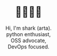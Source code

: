 # <h1 align="center">🦈🦈🦈🦈</h1>

<p align="center">Hi, I'm shark (arta).<br>python enthusiast,<br>OSS advocate,<br>DevOps focused.</p>
